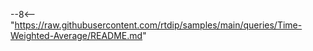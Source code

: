 --8<-- "https://raw.githubusercontent.com/rtdip/samples/main/queries/Time-Weighted-Average/README.md"